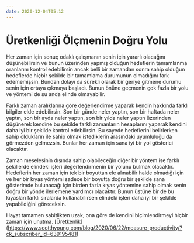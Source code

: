 ```yaml
---
date: 2020-12-04T05:12
---
```


# Üretkenliği Ölçmenin Doğru Yolu

Her zaman için sonuç odaklı çalışmanın senin için yararlı olacağını düşünebilirsin ve bunun üzerinden yapmış olduğun hedeflerin tamamlanma oranlarını kontrol edebilirsin ancak belli bir zamandan sonra sahip olduğun hedeflerde hiçbir şekilde bir tamamlama durumunun olmadığını fark edememişsin. Bundan dolayı da sürekli olarak bir geriye gitmene durumu senin için ortaya çıkmaya başladı. Bunun önüne geçmenin çok fazla bir yolu ve yöntemi de şu anda elinde olmayabilir. 

Farklı zaman aralıklarına göre değerlendirme yaparak kendin hakkında farklı bilgiler elde edebilirsin. Son bir günde neler yaptın, son bir haftada neler yaptın, son bir ayda neler yaptın, son bir yılda neler yaptın üzerinden düşünerek kendine bu şekilde farklı zamanların hesaplarını yaparak kendini daha iyi bir şekilde kontrol edebilirsin. Bu sayede hedeflerini belirlerken sahip oldukların ile sahip olmak istediklerin arasındaki uyumluluğu da görmezden gelmezsin. Bunlar her zaman için sana iyi bir yol gösterici olacaktır. 

Zaman meselesinin dışında sahip olabileceğin diğer bir yöntem ise farklı şekillerde elindeki işleri değerlendirmenin bir yolunu bulmak olacaktır. Hedeflerin her zaman için tek bir boyuttan ele alınabilir halde olmadığı için ve her bir kıyas yöntemi sadece bir boyutta doğru bir şekilde sana gösterimde bulunacağı için birden fazla kıyas yöntemine sahip olmak senin doğru bir yönde ilerlemene yardımcı olacaktır. Bunun üstüne bir de bu kıyasları farklı sıralarda kullanabilirsen elindeki işleri daha iyi bir şekilde yapabildiğini göreceksin. 

Hayat tamamen sabitlikten uzak, ona göre de kendini biçimlendirmeyi hiçbir zaman için unutma. [Üretkenlik] (https://www.scotthyoung.com/blog/2020/06/22/measure-productivity/?ck_subscriber_id=639195481)


